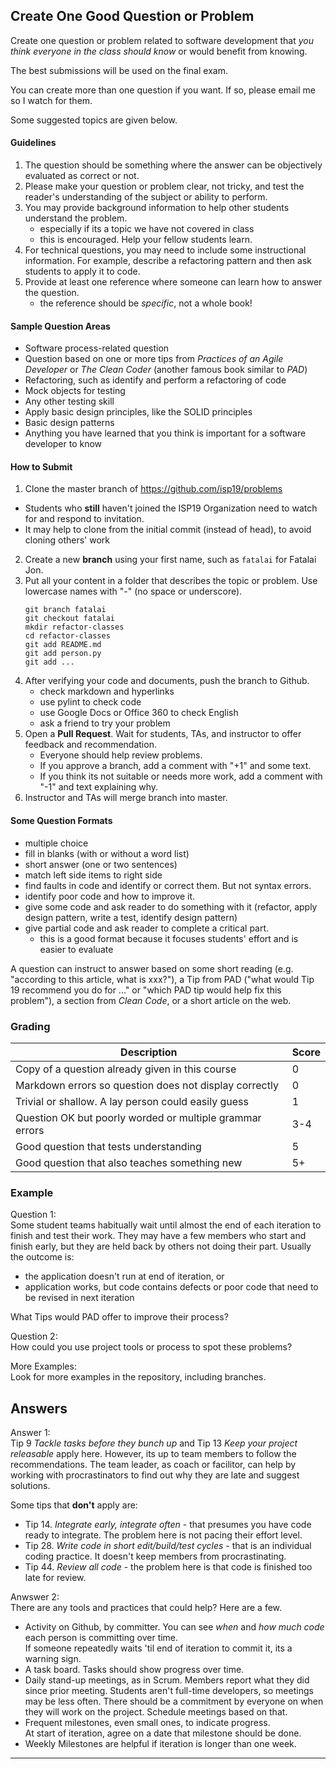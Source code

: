 ## Create One Good Question or Problem 

Create one question or problem related to software development that *you think everyone in the class should know* or would benefit from knowing.

The best submissions will be used on the final exam.

You can create more than one question if you want.  If so, please email me so I watch for them.

Some suggested topics are given below.  

#### Guidelines

1. The question should be something where the answer can be objectively evaluated as correct or not.
2. Please make your question or problem clear, not tricky, and test the reader's understanding of the subject or ability to perform.  
3. You may provide background information to help other students understand the problem.
   - especially if its a topic we have not covered in class
   - this is encouraged. Help your fellow students learn.
4. For technical questions, you may need to include some instructional information.  For example, describe a refactoring pattern and then ask students to apply it to code.
5. Provide at least one reference where someone can learn how to answer the question.  
   - the reference should be *specific*, not a whole book!

#### Sample Question Areas

* Software process-related question
* Question based on one or more tips from *Practices of an Agile Developer* or *The Clean Coder* (another famous book similar to *PAD*)
* Refactoring, such as identify and perform a refactoring of code
* Mock objects for testing
* Any other testing skill
* Apply basic design principles, like the SOLID principles
* Basic design patterns
* Anything you have learned that you think is important for a software developer to know

#### How to Submit

1. Clone the master branch of https://github.com/isp19/problems
  * Students who **still** haven't joined the ISP19 Organization need to watch for and respond to invitation.
  * It may help to clone from the initial commit (instead of head), to avoid cloning others' work
2. Create a new **branch** using your first name, such as `fatalai` for Fatalai Jon.
3. Put all your content in a folder that describes the topic or problem.  Use lowercase names with "-" (no space or underscore).
   ```
   git branch fatalai
   git checkout fatalai
   mkdir refactor-classes
   cd refactor-classes
   git add README.md
   git add person.py
   git add ...
   ```
4. After verifying your code and documents, push the branch to Github.
    - check markdown and hyperlinks
    - use pylint to check code
    - use Google Docs or Office 360 to check English
    - ask a friend to try your problem
5. Open a **Pull Request**.  Wait for students, TAs, and instructor to offer feedback and recommendation.
    - Everyone should help review problems.
    - If you approve a branch, add a comment with "+1" and some text.
    - If you think its not suitable or needs more work, add a comment with "-1" and text explaining why. 
6. Instructor and TAs will merge branch into master.


#### Some Question Formats 

- multiple choice
- fill in blanks (with or without a word list)
- short answer (one or two sentences)
- match left side items to right side
- find faults in code and identify or correct them.  But not syntax errors.
- identify poor code and how to improve it.
- give some code and ask reader to do something with it (refactor, apply design pattern, write a test, identify design pattern)
- give partial code and ask reader to complete a critical part.
     * this is a good format because it focuses students' effort and is easier to evaluate


A question can instruct to answer based on some short reading (e.g. "according to this article, what is xxx?"), a Tip from PAD ("what would Tip 19 recommend you do for ..." or "which PAD tip would help fix this problem"), a section from *Clean Code*, or a short article on the web.  


### Grading

| Description   | Score |
|---------------|-------|
| Copy of a question already given in this course |  0  |
| Markdown errors so question does not display correctly | 0 |
| Trivial or shallow. A lay person could easily guess   | 1 |
| Question OK but poorly worded or multiple grammar errors | 3-4 |
| Good question that tests understanding | 5 |
| Good question that also teaches something new | 5+ |


### Example

Question 1:    
Some student teams habitually wait until almost the end of each iteration
to finish and test their work.  They may have a few members who start
and finish early, but they are held back by others not doing their part.
Usually the outcome is:

* the application doesn't run at end of iteration, or
* application works, but code contains defects or poor code that need to be revised in next iteration

What Tips would PAD offer to improve their process?

Question 2:    
How could you use project tools or process to spot these problems?

More Examples:   
Look for more examples in the repository, including branches.

## Answers

Answer 1:    
Tip 9 *Tackle tasks before they bunch up* and Tip 13 *Keep your project releasable* apply here.  However, its up to team members to follow the recommendations.  The team leader, as coach or facilitor, can help by working with procrastinators to find out why they are late and suggest solutions.

Some tips that **don't** apply are:
* Tip 14. *Integrate early, integrate often* - that presumes you have code ready to integrate.  The problem here is not pacing their effort level.
* Tip 28. *Write code in short edit/build/test cycles* - that is an individual coding practice. It doesn't keep members from procrastinating.
* Tip 44. *Review all code* - the problem here is that code is finished too late for review.  

Anwswer 2:    
There are any tools and practices that could help?  Here are a few.

* Activity on Github, by committer.  You can see *when* and *how much code* each person is committing over time.    
    If someone repeatedly waits 'til end of iteration to commit it, its a warning sign.
* A task board.  Tasks should show progress over time.
* Daily stand-up meetings, as in Scrum. Members report what they did since prior meeting. Students aren't full-time developers, so meetings may be less often.  There should be a commitment by everyone on when they will work on the project. Schedule meetings based on that.
* Frequent milestones, even small ones, to indicate progress.     
At start of iteration, agree on a date that milestone should be done.
* Weekly Milestones are helpful if iteration is longer than one week.


---

[pad]: https://se.cpe.ku.ac.th/doc/books/Programming "Practices of an Agile Developer"
[fowler-architects]: https://www.martinfowler.com/ieeeSoftware/whoNeedsArchitect.pdf "Who Needs an Architect?"
